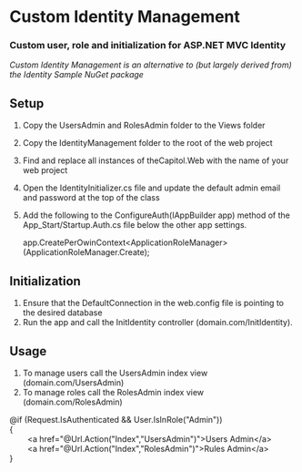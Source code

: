 # Custom Identity Management
### Custom user, role and initialization for ASP.NET MVC Identity
*Custom Identity Management is an alternative to (but largely derived from) the Identity Sample NuGet package*

## Setup
1. Copy the UsersAdmin and RolesAdmin folder to the Views folder
2. Copy the IdentityManagement folder to the root of the web project
3. Find and replace all instances of theCapitol.Web with the name of your web project
4. Open the IdentityInitializer.cs file and update the default admin email and password at the top of the class
5. Add the following to the ConfigureAuth(IAppBuilder app) method of the App_Start/Startup.Auth.cs file below the other app settings.

    app.CreatePerOwinContext&lt;ApplicationRoleManager&gt;(ApplicationRoleManager.Create);

## Initialization
1. Ensure that the DefaultConnection in the web.config file is pointing to the desired database
2. Run the app and call the InitIdentity controller (domain.com/InitIdentity).

## Usage
1. To manage users call the UsersAdmin index view (domain.com/UsersAdmin)
2. To manage roles call the RolesAdmin index view (domain.com/RolesAdmin)

@if (Request.IsAuthenticated && User.IsInRole("Admin"))<br/>
{<br/>
&nbsp;&nbsp;&nbsp;&nbsp;&nbsp;&nbsp;&nbsp;&nbsp;&lt;a href="@Url.Action("Index","UsersAdmin")"&gt;Users Admin&lt;/a&gt;<br/>
&nbsp;&nbsp;&nbsp;&nbsp;&nbsp;&nbsp;&nbsp;&nbsp;&lt;a href="@Url.Action("Index","RolesAdmin")"&gt;Rules Admin&lt;/a&gt;<br/>
}
